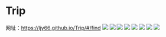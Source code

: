# Trip
网址：https://ljy66.github.io/Trip/#/find
![](https://github.com/Ljy66/Trip/blob/master/myimg/1.PNG)
![](https://github.com/Ljy66/Trip/blob/master/myimg/2.PNG)
![](https://github.com/Ljy66/Trip/blob/master/myimg/3.PNG)
![](https://github.com/Ljy66/Trip/blob/master/myimg/4.PNG)
![](https://github.com/Ljy66/Trip/blob/master/myimg/5.PNG)
![](https://github.com/Ljy66/Trip/blob/master/myimg/6.PNG)
![](https://github.com/Ljy66/Trip/blob/master/myimg/7.PNG)
![](https://github.com/Ljy66/Trip/blob/master/myimg/8.PNG)
